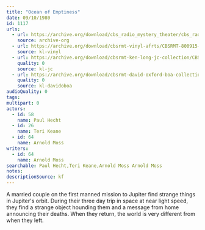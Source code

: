 ```yaml
---
title: "Ocean of Emptiness"
date: 09/10/1980
id: 1117
urls: 
  - url: https://archive.org/download/cbs_radio_mystery_theater/cbs_radio_mystery_theater-1101-1150.zip/cbs_radio_mystery_theater-1101-1150%2Fcbsrmt_1117_ocean_of_emptiness.mp3
    source: archive-org
  - url: https://archive.org/download/cbsrmt-vinyl-afrts/CBSRMT-800915-1118-Number-One_afrts.mp3
    source: kl-vinyl
  - url: https://archive.org/download/cbsrmt-ken-long-jc-collection/CBSRMT - 800910 1117 Ocean of Emptiness vbr jt_jc.mp3
    quality: 0
    source: kl-jc
  - url: https://archive.org/download/cbsrmt-david-oxford-boa-collection/CBSRMT-800910-1117-Ocean-of-Emptiness-(32-22)-[2007]-{BoA}.mp3
    quality: 0
    source: kl-davidoboa
audioQuality: 0
tags: 
multipart: 0
actors:  
  - id: 58
    name: Paul Hecht  
  - id: 26
    name: Teri Keane  
  - id: 64
    name: Arnold Moss
writers:  
  - id: 64
    name: Arnold Moss
searchable: Paul Hecht,Teri Keane,Arnold Moss Arnold Moss
notes: 
descriptionSource: kf
---
```

A married couple on the first manned mission to Jupiter find strange things in Jupiter's orbit. During their three day trip in space at near light speed, they find a strange object hounding them and a message from home announcing their deaths. When they return, the world is very different from when they left.